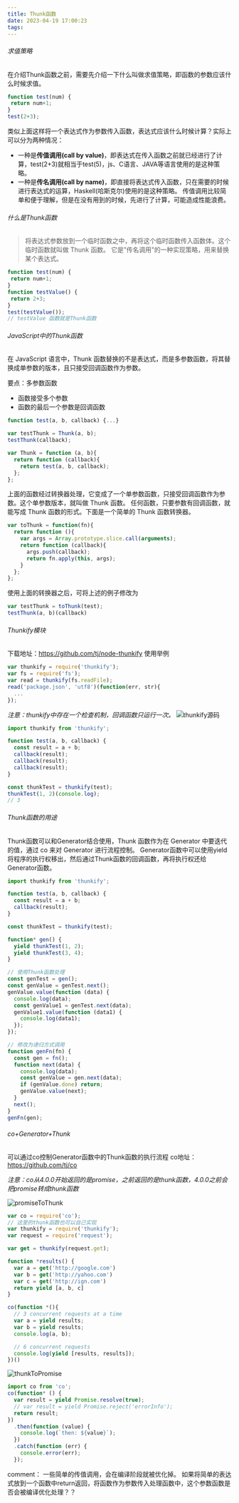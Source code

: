 ```yaml
---
title: Thunk函数
date: 2023-04-19 17:00:23
tags:
---
```


###### 求值策略
在介绍Thunk函数之前，需要先介绍一下什么叫做求值策略，即函数的参数应该什么时候求值。
```javascript
function test(num) {
 return num+1;
}
test(2+3);
```
类似上面这样将一个表达式作为参数传入函数，表达式应该什么时候计算？实际上可以分为两种情况：
- 一种是**传值调用(call by value)**，即表达式在传入函数之前就已经进行了计算，test(2+3)就相当于test(5)，js、C语言、JAVA等语言使用的是这种策略。
- 一种是**传名调用(call by name)**，即直接将表达式传入函数，只在需要的时候进行表达式的运算，Haskell(哈斯克尔)使用的是这种策略。
传值调用比较简单和便于理解，但是在没有用到的时候，先进行了计算，可能造成性能浪费。
<!-- more -->
###### 什么是Thunk函数
> 将表达式参数放到一个临时函数之中，再将这个临时函数传入函数体。这个临时函数就叫做 Thunk 函数。
> 它是"传名调用"的一种实现策略，用来替换某个表达式。

```javascript
function test(num) {
 return num+1;
}
function testValue() {
 return 2+3;
}
test(testValue());
// testValue 函数就是Thunk函数
```

###### JavaScript中的Thunk函数
在 JavaScript 语言中，Thunk 函数替换的不是表达式，而是多参数函数，将其替换成单参数的版本，且只接受回调函数作为参数。

要点：多参数函数
- 函数接受多个参数
- 函数的最后一个参数是回调函数

```javascript
function test(a, b, callback) {...}

var testThunk = Thunk(a, b);
testThunk(callback);

var Thunk = function (a, b){
  return function (callback){
    return test(a, b, callback);
  };
};
```
上面的函数经过转换器处理，它变成了一个单参数函数，只接受回调函数作为参数。这个单参数版本，就叫做 Thunk 函数。
任何函数，只要参数有回调函数，就能写成 Thunk 函数的形式。下面是一个简单的 Thunk 函数转换器。
```javascript
var toThunk = function(fn){
  return function (){
    var args = Array.prototype.slice.call(arguments);
    return function (callback){
      args.push(callback);
      return fn.apply(this, args);
    }
  };
};
```
使用上面的转换器之后，可将上述的例子修改为
```javascript
var testThunk = toThunk(test);
testThunk(a, b)(callback)
```

###### Thunkify模块
下载地址：https://github.com/tj/node-thunkify
使用举例
```javascript
var thunkify = require('thunkify');
var fs = require('fs');
var read = thunkify(fs.readFile);
read('package.json', 'utf8')(function(err, str){
  ...
});
```
*注意：thunkify中存在一个检查机制，回调函数只运行一次。*
![thunkify源码](./51-about-thunk-function/thunkify.png)

```javascript
import thunkify from 'thunkify';

function test(a, b, callback) {
  const result = a + b;
  callback(result);
  callback(result);
  callback(result);
}

const thunkTest = thunkify(test);
thunkTest(1, 2)(console.log);
// 3
```
###### Thunk函数的用途
Thunk函数可以和Generator结合使用，Thunk 函数作为在 Generator 中要迭代的值，通过 co 来对 Generator 进行流程控制。
Generator函数中可以使用yield将程序的执行权移出，然后通过Thunk函数的回调函数，再将执行权还给Generator函数。
```javascript
import thunkify from 'thunkify';

function test(a, b, callback) {
  const result = a + b;
  callback(result);
}

const thunkTest = thunkify(test);

function* gen() {
  yield thunkTest(1, 2);
  yield thunkTest(3, 4);
}

// 使用Thunk函数处理
const genTest = gen();
const genValue = genTest.next();
genValue.value(function (data) {
  console.log(data);
  const genValue1 = genTest.next(data);
  genValue1.value(function (data1) {
    console.log(data1);
  });
});

// 修改为递归方式调用
function genFn(fn) {
  const gen = fn();
  function next(data) {
    console.log(data);
    const genValue = gen.next(data);
    if (genValue.done) return;
    genValue.value(next);
  }
  next();
}
genFn(gen);
```

###### co+Generator+Thunk
可以通过co控制Generator函数中的Thunk函数的执行流程
co地址：https://github.com/tj/co

*注意：co从4.0.0开始返回的是promise，之前返回的是thunk函数，4.0.0之前会把promise转成thunk函数*

![promiseToThunk](./51-about-thunk-function/promiseToThunk.png)
```javascript
var co = require('co');
// 这里的thunk函数也可以自己实现
var thunkify = require('thunkify');
var request = require('request');

var get = thunkify(request.get);

function *results() {
  var a = get('http://google.com')
  var b = get('http://yahoo.com')
  var c = get('http://ign.com')
  return yield [a, b, c]
}

co(function *(){
  // 3 concurrent requests at a time
  var a = yield results;
  var b = yield results;
  console.log(a, b);

  // 6 concurrent requests
  console.log(yield [results, results]);
})()
```

![thunkToPromise](./51-about-thunk-function/thunkToPromise.png)
```javascript
import co from 'co';
co(function* () {
  var result = yield Promise.resolve(true);
  // var result = yield Promise.reject('errorInfo');
  return result;
})
  .then(function (value) {
    console.log(`then: ${value}`);
  })
  .catch(function (err) {
    console.error(err);
  });
```

comment：
一些简单的传值调用，会在编译阶段就被优化掉。
如果将简单的表达式放到一个函数中return返回，将函数作为参数传入处理函数中，这个参数函数是否会被编译优化处理？？